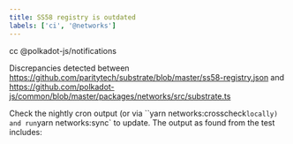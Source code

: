 ```yaml
---
title: SS58 registry is outdated
labels: ['ci', '@networks']
---
```


cc @polkadot-js/notifications

Discrepancies detected between https://github.com/paritytech/substrate/blob/master/ss58-registry.json and https://github.com/polkadot-js/common/blob/master/packages/networks/src/substrate.ts

Check the nightly cron output (or via ``yarn networks:crosscheck` locally) and run `yarn networks:sync` to update. The output as found from the test includes:
